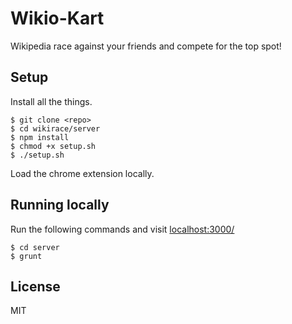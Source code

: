 # Wikio-Kart

Wikipedia race against your friends and compete for the top spot!

## Setup

Install all the things.

```
$ git clone <repo>
$ cd wikirace/server
$ npm install
$ chmod +x setup.sh
$ ./setup.sh
```

Load the chrome extension locally.

## Running locally

Run the following commands and visit [localhost:3000/](http://localhost:3000/)
```
$ cd server
$ grunt
```

## License

MIT
